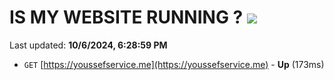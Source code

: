 # IS MY WEBSITE RUNNING ? [![](https://img.shields.io/static/v1?label=Sponsor&message=%E2%9D%A4&logo=GitHub&color=%23fe8e86)](https://github.com/sponsors/Youssef-Lehmam)

Last updated: **10/6/2024, 6:28:59 PM**

- `GET` [https://youssefservice.me](https://youssefservice.me) - **Up** (173ms)
